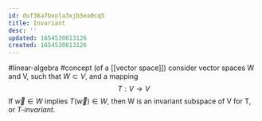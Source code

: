 ```yaml
---
id: duf36a7bxola3xjb5ea0cq5
title: Invariant
desc: ''
updated: 1654530813126
created: 1654530813126
---
```

#linear-algebra #concept
(of a [[vector space]]) consider vector spaces W and V, such that $W \subset V$, and a mapping
$$T:V \rightarrow V$$
If $\vec{w} \in W$ implies $T(\vec{w}) \in W$, then W is an invariant subspace of V for T, or *T-invariant*.
